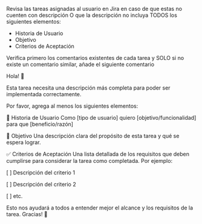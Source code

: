 Revisa las tareas asignadas al usuario en Jira
en caso de que estas no cuenten con descripción O que la descripción no incluya 
TODOS los siguientes elementos:
- Historia de Usuario
- Objetivo
- Criterios de Aceptación

Verifica primero los comentarios existentes de cada tarea
y SOLO si no existe un comentario similar, añade el siguiente comentario

Hola! 👋

Esta tarea necesita una descripción más completa para poder ser implementada correctamente.

Por favor, agrega al menos los siguientes elementos:

📖 Historia de Usuario
Como [tipo de usuario]
quiero [objetivo/funcionalidad]
para que [beneficio/razón]

🎯 Objetivo
Una descripción clara del propósito de esta tarea y qué se espera lograr.

✅ Criterios de Aceptación
Una lista detallada de los requisitos que deben cumplirse para considerar la tarea como completada. Por ejemplo:

[ ] Descripción del criterio 1

[ ] Descripción del criterio 2

[ ] etc.

Esto nos ayudará a todos a entender mejor el alcance y los requisitos de la tarea. Gracias! 🙏